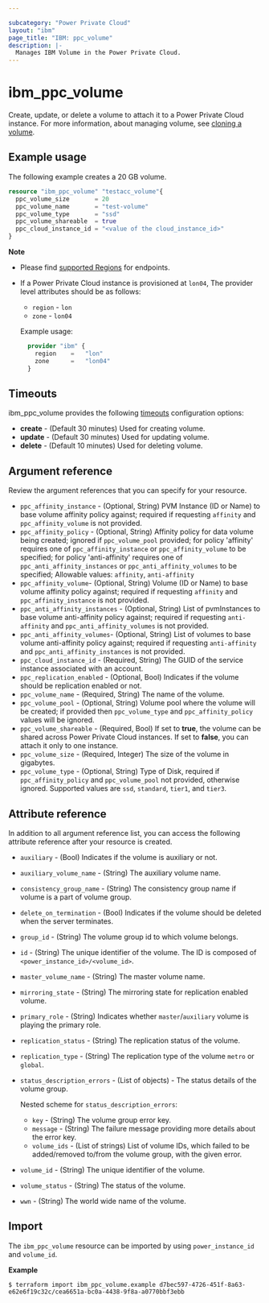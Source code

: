 ```yaml
---

subcategory: "Power Private Cloud"
layout: "ibm"
page_title: "IBM: ppc_volume"
description: |-
  Manages IBM Volume in the Power Private Cloud.
---
```


# ibm_ppc_volume
Create, update, or delete a volume to attach it to a Power Private Cloud instance. For more information, about managing volume, see [cloning a volume](https://cloud.ibm.com/docs/power-iaas?topic=power-iaas-volume-snapshot-clone#cloning-volume).

## Example usage
The following example creates a 20 GB volume.

```terraform
resource "ibm_ppc_volume" "testacc_volume"{
  ppc_volume_size       = 20
  ppc_volume_name       = "test-volume"
  ppc_volume_type       = "ssd"
  ppc_volume_shareable  = true
  ppc_cloud_instance_id = "<value of the cloud_instance_id>"
}
```

**Note**
* Please find [supported Regions](https://cloud.ibm.com/apidocs/power-cloud#endpoint) for endpoints.
* If a Power Private Cloud instance is provisioned at `lon04`, The provider level attributes should be as follows:
  * `region` - `lon`
  * `zone` - `lon04`

  Example usage:
  
  ```terraform
    provider "ibm" {
      region    =   "lon"
      zone      =   "lon04"
    }
  ```
  
## Timeouts

ibm_ppc_volume provides the following [timeouts](https://www.terraform.io/docs/language/resources/syntax.html) configuration options:

- **create** - (Default 30 minutes) Used for creating volume.
- **update** - (Default 30 minutes) Used for updating volume.
- **delete** - (Default 10 minutes) Used for deleting volume.

## Argument reference 
Review the argument references that you can specify for your resource. 

- `ppc_affinity_instance` - (Optional, String) PVM Instance (ID or Name) to base volume affinity policy against; required if requesting `affinity` and `ppc_affinity_volume` is not provided.
- `ppc_affinity_policy` - (Optional, String) Affinity policy for data volume being created; ignored if `ppc_volume_pool` provided; for policy 'affinity' requires one of `ppc_affinity_instance` or `ppc_affinity_volume` to be specified; for policy 'anti-affinity' requires one of `ppc_anti_affinity_instances` or `ppc_anti_affinity_volumes` to be specified; Allowable values: `affinity`, `anti-affinity`
- `ppc_affinity_volume`- (Optional, String) Volume (ID or Name) to base volume affinity policy against; required if requesting `affinity` and `ppc_affinity_instance` is not provided.
- `ppc_anti_affinity_instances` - (Optional, String) List of pvmInstances to base volume anti-affinity policy against; required if requesting `anti-affinity` and `ppc_anti_affinity_volumes` is not provided.
- `ppc_anti_affinity_volumes`- (Optional, String) List of volumes to base volume anti-affinity policy against; required if requesting `anti-affinity` and `ppc_anti_affinity_instances` is not provided.
- `ppc_cloud_instance_id` - (Required, String) The GUID of the service instance associated with an account.
- `ppc_replication_enabled` - (Optional, Bool) Indicates if the volume should be replication enabled or not.
- `ppc_volume_name` - (Required, String) The name of the volume.
- `ppc_volume_pool` - (Optional, String) Volume pool where the volume will be created; if provided then `ppc_volume_type` and `ppc_affinity_policy` values will be ignored.
- `ppc_volume_shareable` - (Required, Bool) If set to **true**, the volume can be shared across Power Private Cloud instances. If set to **false**, you can attach it only to one instance. 
- `ppc_volume_size`  - (Required, Integer) The size of the volume in gigabytes. 
- `ppc_volume_type` - (Optional, String) Type of Disk, required if `ppc_affinity_policy` and `ppc_volume_pool` not provided, otherwise ignored. Supported values are `ssd`, `standard`, `tier1`, and `tier3`.

## Attribute reference
In addition to all argument reference list, you can access the following attribute reference after your resource is created.

- `auxiliary` - (Bool) Indicates if the volume is auxiliary or not.
- `auxiliary_volume_name` - (String) The auxiliary volume name.
- `consistency_group_name` - (String) The consistency group name if volume is a part of volume group.
- `delete_on_termination` - (Bool) Indicates if the volume should be deleted when the server terminates.
- `group_id` - (String) The volume group id to which volume belongs.
- `id` - (String) The unique identifier of the volume. The ID is composed of `<power_instance_id>/<volume_id>`.
- `master_volume_name` - (String) The master volume name.
- `mirroring_state` - (String) The mirroring state for replication enabled volume.
- `primary_role` - (String) Indicates whether `master`/`auxiliary` volume is playing the primary role.
- `replication_status` - (String) The replication status of the volume.
- `replication_type` - (String) The replication type of the volume `metro` or `global`.
- `status_description_errors` - (List of objects) - The status details of the volume group.

  Nested scheme for `status_description_errors`:
  - `key` - (String) The volume group error key.
  - `message` - (String) The failure message providing more details about the error key.
  - `volume_ids` - (List of strings) List of volume IDs, which failed to be added/removed to/from the volume group, with the given error.
- `volume_id` - (String) The unique identifier of the volume.
- `volume_status` - (String) The status of the volume.
- `wwn` - (String) The world wide name of the volume.

## Import

The `ibm_ppc_volume` resource can be imported by using `power_instance_id` and `volume_id`.

**Example**

```
$ terraform import ibm_ppc_volume.example d7bec597-4726-451f-8a63-e62e6f19c32c/cea6651a-bc0a-4438-9f8a-a0770bbf3ebb
```
